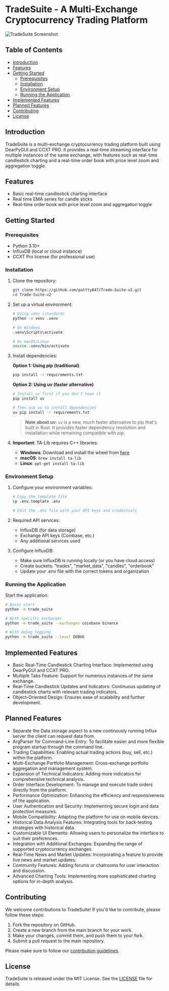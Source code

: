 # TradeSuite - A Multi-Exchange Cryptocurrency Trading Platform

![TradeSuite Screenshot](https://github.com/pattty847/Trade-Suite-v2/assets/23511285/2f5e732d-87ba-4132-b66e-7dd71e643393)

## Table of Contents
- [Introduction](#introduction)
- [Features](#features)
- [Getting Started](#getting-started)
  - [Prerequisites](#prerequisites)
  - [Installation](#installation)
  - [Environment Setup](#environment-setup)
  - [Running the Application](#running-the-application)
- [Implemented Features](#implemented-features)
- [Planned Features](#planned-features)
- [Contributing](#contributing)
- [License](#license)

## Introduction

TradeSuite is a multi-exchange cryptocurrency trading platform built using DearPyGUI and CCXT PRO. It provides a real-time streaming interface for multiple instances of the same exchange, with features such as real-time candlestick charting and a real-time order book with price level zoom and aggregation toggle. 

## Features

- Basic real-time candlestick charting interface
- Real time EMA series for candle sticks
- Real-time order book with price level zoom and aggregation toggle

## Getting Started

### Prerequisites

- Python 3.10+ 
- InfluxDB (local or cloud instance)
- CCXT Pro license (for professional use)

### Installation

1. Clone the repository:

   ```bash
   git clone https://github.com/pattty847/Trade-Suite-v2.git
   cd Trade-Suite-v2
   ```

2. Set up a virtual environment:

   ```bash
   # Using venv (standard)
   python -m venv .venv
   
   # On Windows
   .venv\Scripts\activate
   
   # On macOS/Linux
   source .venv/bin/activate
   ```

3. Install dependencies:

   **Option 1: Using pip (traditional)**
   ```bash
   pip install -r requirements.txt
   ```

   **Option 2: Using uv (faster alternative)**
   ```bash
   # Install uv first if you don't have it
   pip install uv
   
   # Then use uv to install dependencies
   uv pip install -r requirements.txt
   ```

   > **Note about uv**: `uv` is a new, much faster alternative to pip that's built in Rust. It provides faster dependency resolution and installation while remaining compatible with pip.
   
4. **Important**: TA-Lib requires C++ libraries:
   - **Windows**: Download and install the wheel from [here](https://www.lfd.uci.edu/~gohlke/pythonlibs/#ta-lib)
   - **macOS**: `brew install ta-lib`
   - **Linux**: `apt-get install ta-lib`

### Environment Setup

1. Configure your environment variables:

   ```bash
   # Copy the template file
   cp .env.template .env
   
   # Edit the .env file with your API keys and credentials
   ```

2. Required API services:
   - InfluxDB (for data storage)
   - Exchange API keys (Coinbase, etc.)
   - Any additional services used

3. Configure InfluxDB:
   - Make sure InfluxDB is running locally (or you have cloud access)
   - Create buckets: "trades", "market_data", "candles", "orderbook"
   - Update your .env file with the correct tokens and organization

### Running the Application

Start the application:

```bash
# Basic start
python -m trade_suite

# With specific exchanges
python -m trade_suite --exchanges coinbase binance

# With debug logging
python -m trade_suite --level DEBUG
```

## Implemented Features

- Basic Real-Time Candlestick Charting Interface: Implemented using DearPyGUI and CCXT PRO.
- Multiple Tabs Feature: Support for numerous instances of the same exchange.
- Real-Time Candlestick Updates and Indicators: Continuous updating of candlestick charts with relevant trading indicators.
- Object-Oriented Design: Ensures ease of scalability and further development.

## Planned Features

- Separate the Data storage aspect to a new continously running Influx server the client can request data from.
- ArgParser for Command-Line Entry: To facilitate easier and more flexible program startup through the command line.
- Trading Capabilities: Enabling actual trading actions (buy, sell, etc.) within the platform.
- Multi-Exchange Portfolio Management: Cross-exchange portfolio aggregation and management system.
- Expansion of Technical Indicators: Adding more indicators for comprehensive technical analysis.
- Order Interface Development: To manage and execute trade orders directly from the platform.
- Performance Optimization: Enhancing the efficiency and responsiveness of the application.
- User Authentication and Security: Implementing secure login and data protection measures.
- Mobile Compatibility: Adapting the platform for use on mobile devices.
- Historical Data Analysis Features: Integrating tools for back-testing strategies with historical data.
- Customizable UI Elements: Allowing users to personalize the interface to suit their preferences.
- Integration with Additional Exchanges: Expanding the range of supported cryptocurrency exchanges.
- Real-Time News and Market Updates: Incorporating a feature to provide live news and market updates.
- Community Features: Adding forums or chatrooms for user interaction and discussion.
- Advanced Charting Tools: Implementing more sophisticated charting options for in-depth analysis.

## Contributing

We welcome contributions to TradeSuite! If you'd like to contribute, please follow these steps:

1. Fork the repository on GitHub.
2. Create a new branch from the main branch for your work.
3. Make your changes, commit them, and push them to your fork.
4. Submit a pull request to the main repository.

Please make sure to follow our [contribution guidelines](CONTRIBUTING.md).

## License

TradeSuite is released under the MIT License. See the [LICENSE](LICENSE) file for details.
